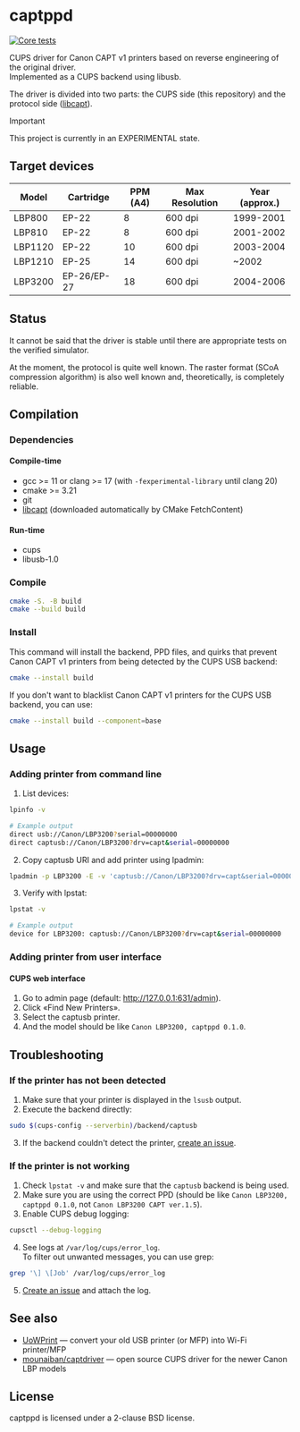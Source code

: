 # captppd
[![Core tests](https://github.com/darkvision77/captppd/actions/workflows/core-tests.yml/badge.svg)](https://github.com/darkvision77/captppd/actions/workflows/core-tests.yml)

CUPS driver for Canon CAPT v1 printers based on reverse engineering of the original driver. \
Implemented as a CUPS backend using libusb.

The driver is divided into two parts: the CUPS side (this repository)
and the protocol side ([libcapt](https://github.com/darkvision77/libcapt)).

> [!IMPORTANT]
> This project is currently in an EXPERIMENTAL state.

## Target devices
| Model   | Cartridge     | PPM (A4) | Max Resolution | Year (approx.) |
|---------|---------------|----------|----------------|----------------|
| LBP800  | EP-22         | 8        | 600 dpi        | 1999-2001      |
| LBP810  | EP-22         | 8        | 600 dpi        | 2001-2002      |
| LBP1120 | EP-22         | 10       | 600 dpi        | 2003-2004      |
| LBP1210 | EP-25         | 14       | 600 dpi        | ~2002          |
| LBP3200 | EP-26/EP-27   | 18       | 600 dpi        | 2004-2006      |

## Status
It cannot be said that the driver is stable until there are appropriate tests on the verified simulator.

At the moment, the protocol is quite well known.
The raster format (SCoA compression algorithm) is also well known and,
theoretically, is completely reliable.

## Compilation
### Dependencies
#### Compile-time
- gcc >= 11 or clang >= 17 (with `-fexperimental-library` until clang 20)
- cmake >= 3.21
- git
- [libcapt](https://github.com/darkvision77/libcapt) (downloaded automatically by CMake FetchContent)

#### Run-time
- cups
- libusb-1.0

### Compile
```sh
cmake -S. -B build
cmake --build build
```

### Install
This command will install the backend, PPD files, and quirks
that prevent Canon CAPT v1 printers from being detected by the CUPS USB backend:
```sh
cmake --install build
```

If you don't want to blacklist Canon CAPT v1 printers for the CUPS USB backend, you can use:
```sh
cmake --install build --component=base
```

## Usage
### Adding printer from command line
1. List devices:
```sh
lpinfo -v

# Example output
direct usb://Canon/LBP3200?serial=00000000
direct captusb://Canon/LBP3200?drv=capt&serial=00000000
```

2. Copy captusb URI and add printer using lpadmin:
```sh
lpadmin -p LBP3200 -E -v 'captusb://Canon/LBP3200?drv=capt&serial=00000000' -m LBP3200CAPTPPD.ppd
```

3. Verify with lpstat:
```sh
lpstat -v

# Example output
device for LBP3200: captusb://Canon/LBP3200?drv=capt&serial=00000000
```

### Adding printer from user interface
#### CUPS web interface
1. Go to admin page (default: http://127.0.0.1:631/admin).
2. Click «Find New Printers».
3. Select the captusb printer.
4. And the model should be like `Canon LBP3200, captppd 0.1.0`.

## Troubleshooting
### If the printer has not been detected
1. Make sure that your printer is displayed in the `lsusb` output.
2. Execute the backend directly:
```sh
sudo $(cups-config --serverbin)/backend/captusb
```
3. If the backend couldn't detect the printer, [create an issue](https://github.com/darkvision77/captppd/issues/new).

### If the printer is not working
1. Check `lpstat -v` and make sure that the `captusb` backend is being used.
2. Make sure you are using the correct PPD (should be like `Canon LBP3200, captppd 0.1.0`, not `Canon LBP3200 CAPT ver.1.5`).
3. Enable CUPS debug logging:
```sh
cupsctl --debug-logging
```
4. See logs at `/var/log/cups/error_log`. \
To filter out unwanted messages, you can use grep:
```sh
grep '\] \[Job' /var/log/cups/error_log
```
5. [Create an issue](https://github.com/darkvision77/captppd/issues/new) and attach the log.

## See also
- [UoWPrint](https://printserver.ink/) — convert your old USB printer (or MFP) into Wi-Fi printer/MFP
- [mounaiban/captdriver](https://github.com/mounaiban/captdriver) — open source CUPS driver for the newer Canon LBP models

## License
captppd is licensed under a 2-clause BSD license.
